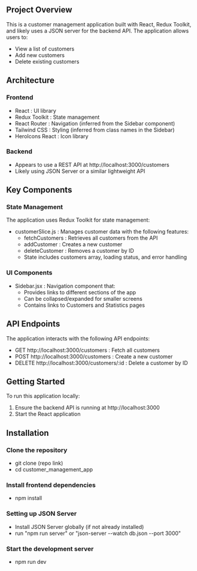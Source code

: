 ## Project Overview
This is a customer management application built with React, Redux Toolkit, and likely uses a JSON server for the backend API. The application allows users to:

- View a list of customers
- Add new customers
- Delete existing customers


## Architecture
### Frontend
- React : UI library
- Redux Toolkit : State management
- React Router : Navigation (inferred from the Sidebar component)
- Tailwind CSS : Styling (inferred from class names in the Sidebar)
- HeroIcons React : Icon library

### Backend
- Appears to use a REST API at http://localhost:3000/customers
- Likely using JSON Server or a similar lightweight API


## Key Components
### State Management
The application uses Redux Toolkit for state management:

- customerSlice.js : Manages customer data with the following features:
  - fetchCustomers : Retrieves all customers from the API
  - addCustomer : Creates a new customer
  - deleteCustomer : Removes a customer by ID
  - State includes customers array, loading status, and error handling

### UI Components
- Sidebar.jsx : Navigation component that:
  - Provides links to different sections of the app
  - Can be collapsed/expanded for smaller screens
  - Contains links to Customers and Statistics pages


## API Endpoints
The application interacts with the following API endpoints:

- GET http://localhost:3000/customers : Fetch all customers
- POST http://localhost:3000/customers : Create a new customer
- DELETE http://localhost:3000/customers/:id : Delete a customer by ID


## Getting Started
To run this application locally:

1. Ensure the backend API is running at http://localhost:3000
2. Start the React application

## Installation
### Clone the repository
- git clone (repo link)
- cd customer_management_app

### Install frontend dependencies
- npm install

### Setting up JSON Server
- Install JSON Server globally (if not already installed)
- run "npm run server"  or  "json-server --watch db.json --port 3000" 

### Start the development server
- npm run dev

